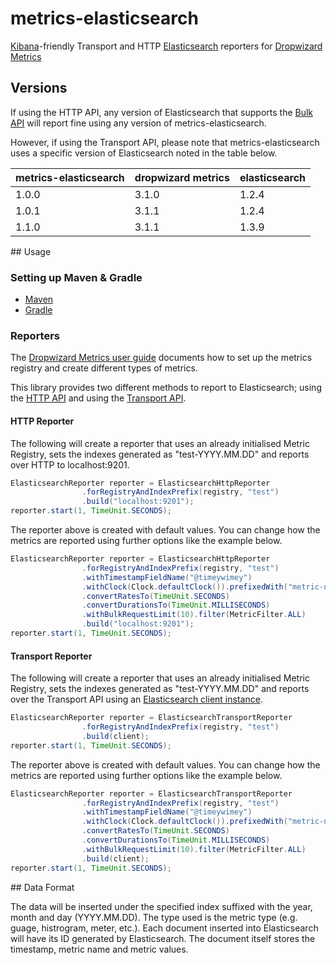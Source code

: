 metrics-elasticsearch
=====================

[Kibana](http://www.elasticsearch.org/overview/kibana/)-friendly Transport and HTTP [Elasticsearch](http://www.elasticsearch.org/) reporters for [Dropwizard Metrics](https://github.com/dropwizard/metrics)

## Versions

If using the HTTP API, any version of Elasticsearch that supports the [Bulk API](http://www.elasticsearch.org/guide/en/elasticsearch/reference/current/docs-bulk.html) will report fine using any version of metrics-elasticsearch.
 
However, if using the Transport API, please note that metrics-elasticsearch uses a specific version of Elasticsearch noted in the table below.

| metrics-elasticsearch  | dropwizard metrics | elasticsearch |
| ------------- | ------------- | ------------- |
| 1.0.0  | 3.1.0  | 1.2.4  |
| 1.0.1  | 3.1.1  | 1.2.4  |
| 1.1.0  | 3.1.1  | 1.3.9  |

## Usage

### Setting up Maven & Gradle

* [Maven](https://github.com/tomcashman/metrics-elasticsearch/wiki/Setting-up-Maven)
* [Gradle](https://github.com/tomcashman/metrics-elasticsearch/wiki/Setting-up-Gradle)

### Reporters

The [Dropwizard Metrics user guide](https://dropwizard.github.io/metrics/3.1.0/getting-started/) documents how to set up the metrics registry and create different types of metrics.

This library provides two different methods to report to Elasticsearch; using the [HTTP API](http://www.elasticsearch.org/guide/en/elasticsearch/reference/current/modules-http.html) and using the [Transport API](http://www.elasticsearch.org/guide/en/elasticsearch/reference/current/modules-transport.html). 

#### HTTP Reporter

The following will create a reporter that uses an already initialised Metric Registry, sets the indexes generated as "test-YYYY.MM.DD" and reports over HTTP to localhost:9201.

```java
ElasticsearchReporter reporter = ElasticsearchHttpReporter
                .forRegistryAndIndexPrefix(registry, "test")
                .build("localhost:9201");
reporter.start(1, TimeUnit.SECONDS);
```

The reporter above is created with default values. You can change how the metrics are reported using further options like the example below.

```java
ElasticsearchReporter reporter = ElasticsearchHttpReporter
                .forRegistryAndIndexPrefix(registry, "test")
                .withTimestampFieldName("@timeywimey")
                .withClock(Clock.defaultClock()).prefixedWith("metric-name-prefix-")
                .convertRatesTo(TimeUnit.SECONDS)
                .convertDurationsTo(TimeUnit.MILLISECONDS)
                .withBulkRequestLimit(10).filter(MetricFilter.ALL)
                .build("localhost:9201");
reporter.start(1, TimeUnit.SECONDS);
```

#### Transport Reporter

The following will create a reporter that uses an already initialised Metric Registry, sets the indexes generated as "test-YYYY.MM.DD" and reports over the Transport API using an [Elasticsearch client instance](http://www.elasticsearch.org/guide/en/elasticsearch/client/java-api/current/client.html).

```java
ElasticsearchReporter reporter = ElasticsearchTransportReporter
                .forRegistryAndIndexPrefix(registry, "test")
                .build(client);
reporter.start(1, TimeUnit.SECONDS);
```

The reporter above is created with default values. You can change how the metrics are reported using further options like the example below.

```java
ElasticsearchReporter reporter = ElasticsearchTransportReporter
                .forRegistryAndIndexPrefix(registry, "test")
                .withTimestampFieldName("@timeywimey")
                .withClock(Clock.defaultClock()).prefixedWith("metric-name-prefix-")
                .convertRatesTo(TimeUnit.SECONDS)
                .convertDurationsTo(TimeUnit.MILLISECONDS)
                .withBulkRequestLimit(10).filter(MetricFilter.ALL)
                .build(client);
reporter.start(1, TimeUnit.SECONDS);
```

## Data Format

The data will be inserted under the specified index suffixed with the year, month and day (YYYY.MM.DD). 
The type used is the metric type (e.g. guage, histrogram, meter, etc.). 
Each document inserted into Elasticsearch will have its ID generated by Elasticsearch. 
The document itself stores the timestamp, metric name and metric values.